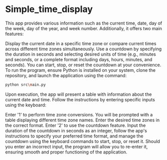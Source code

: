 # Simple_time_display
This app provides various information such as the current time, date, day of the week, day of the year, and week number. Additionally, it offers two main features:

Display the current date in a specific time zone or compare current times across different time zones simultaneously.
Use a countdown by specifying the duration in seconds and selecting desired units of time (e.g., minutes and seconds, or a complete format including days, hours, minutes, and seconds). You can start, stop, or reset the countdown at your convenience.
To run the program, ensure Python is installed on your system, clone the repository, and launch the application using the command:

```sh
python src\main.py
```
Upon execution, the app will present a table with information about the current date and time. Follow the instructions by entering specific inputs using the keyboard:

Enter '1' to perform time zone conversions. You will be prompted with a table displaying different time zone names. Enter the desired time zones in the correct format.
Enter '2' to use the countdown feature. Input the duration of the countdown in seconds as an integer, follow the app's instructions to specify your preferred time format, and manage the countdown using the keyboard commands to start, stop, or reset it.
Should you enter an incorrect input, the program will allow you to re-enter it, ensuring smooth and proper functioning of the application.